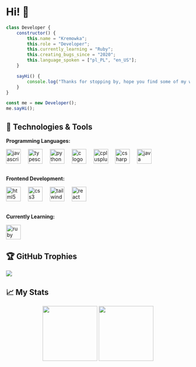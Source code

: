 # Hi! 👋

```javascript
class Developer {
    constructor() {
        this.name = "Kremowka";
        this.role = "Developer";
        this.currently_learning = "Ruby";
        this.creating_bugs_since = "2020";
        this.language_spoken = ["pl_PL", "en_US"];
    }

    sayHi() {
        console.log("Thanks for stopping by, hope you find some of my work interesting.");
    }
}

const me = new Developer();
me.sayHi();
```

## 🔧 Technologies & Tools

**Programming Languages:**

<div align="left">
  <img src="https://cdn.jsdelivr.net/gh/devicons/devicon/icons/javascript/javascript-original.svg" height="40" alt="javascript logo"  />
  <img width="12" />
  <img src="https://cdn.jsdelivr.net/gh/devicons/devicon/icons/typescript/typescript-original.svg" height="40" alt="typescript logo"  />
  <img width="12" />
  <img src="https://cdn.jsdelivr.net/gh/devicons/devicon/icons/python/python-original.svg" height="40" alt="python logo"  />
  <img width="12" />
  <img src="https://cdn.jsdelivr.net/gh/devicons/devicon/icons/c/c-original.svg" height="40" alt="c logo"  />
  <img width="12" />
  <img src="https://cdn.jsdelivr.net/gh/devicons/devicon/icons/cplusplus/cplusplus-original.svg" height="40" alt="cplusplus logo"  />
  <img width="12" />
  <img src="https://cdn.jsdelivr.net/gh/devicons/devicon/icons/csharp/csharp-original.svg" height="40" alt="csharp logo"  />
  <img width="12" />
  <img src="https://cdn.jsdelivr.net/gh/devicons/devicon/icons/java/java-original.svg" height="40" alt="java logo"  />
  <img width="12" />
</div>

##

**Frontend Development:**

<div align="left">
  <img src="https://cdn.jsdelivr.net/gh/devicons/devicon/icons/html5/html5-original.svg" height="40" alt="html5 logo"  />
  <img width="12" />
  <img src="https://cdn.jsdelivr.net/gh/devicons/devicon/icons/css3/css3-original.svg" height="40" alt="css3 logo"  />
  <img width="12" />
  <img src="https://www.vectorlogo.zone/logos/tailwindcss/tailwindcss-icon.svg" alt="tailwindcss logo" width="40" height="40"/> </a>
  <img width="12" />
  <img src="https://cdn.jsdelivr.net/gh/devicons/devicon/icons/react/react-original.svg" height="40" alt="react logo"  />
</div>

##

**Currently Learning:**

<div align="left">
  <img src="https://cdn.jsdelivr.net/gh/devicons/devicon/icons/ruby/ruby-original.svg" height="40" alt="ruby logo"  />
  <img width="12" />
</div>

##

## 🏆 GitHub Trophies

<div align="left">
    <img src="https://github-profile-trophy.vercel.app/?username=kr3mowka11&theme=gruvbox"  />
</div>

##

## 📈 My Stats

<div align="center">
  <img height="150em" src="https://github-readme-stats-kr3mowka11.vercel.app/api?username=kr3mowka11&theme=dark&show_icons=true" />
  <img height="150em" src="https://github-readme-stats-kr3mowka11.vercel.app/api/top-langs/?username=kr3mowka11&theme=dark&layout=compact&langs_count=10&hide=Shell&card_width=400" />
</div>
